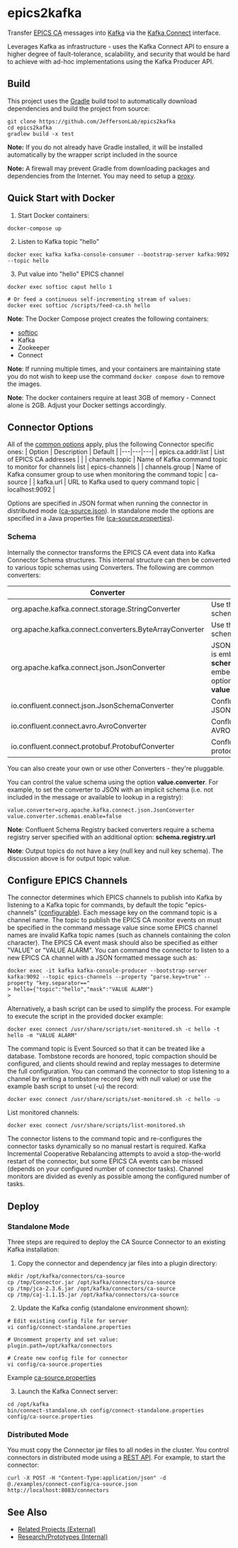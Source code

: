 # epics2kafka
Transfer [EPICS CA](https://epics-controls.org) messages into [Kafka](https://kafka.apache.org) via the [Kafka Connect](https://kafka.apache.org/documentation/#connect) interface.

Leverages Kafka as infrastructure - uses the Kafka Connect API to ensure a higher degree of fault-tolerance, scalability, and security that would be hard to achieve with ad-hoc implementations using the Kafka Producer API. 

## Build
This project uses the [Gradle](https://gradle.org) build tool to automatically download dependencies and build the project from source:
```
git clone https://github.com/JeffersonLab/epics2kafka
cd epics2kafka
gradlew build -x test
```
__Note:__ If you do not already have Gradle installed, it will be installed automatically by the wrapper script included in the source 

__Note:__ A firewall may prevent Gradle from downloading packages and dependencies from the Internet.   You may need to setup a [proxy](https://github.com/JeffersonLab/jmyapi/wiki/JLab-Proxy).   

## Quick Start with Docker
1. Start Docker containers:
```
docker-compose up
```
2. Listen to Kafka topic "hello"
```
docker exec kafka kafka-console-consumer --bootstrap-server kafka:9092 --topic hello
```
3. Put value into "hello" EPICS channel
```
docker exec softioc caput hello 1

# Or feed a continuous self-incrementing stream of values:
docker exec softioc /scripts/feed-ca.sh hello
```

**Note**: The Docker Compose project creates the following containers: 
   - [softioc](https://github.com/JeffersonLab/softioc)
   - Kafka
   - Zookeeper
   - Connect

**Note**: If running multiple times, and your containers are maintaining state you do not wish to keep use the command `docker compose down` to remove the images.

**Note**: The docker containers require at least 3GB of memory - Connect alone is 2GB.   Adjust your Docker settings accordingly.
## Connector Options
All of the [common options](https://kafka.apache.org/documentation.html#connect_configuring) apply, plus the following Connector specific ones:
| Option | Description | Default |
|---|---|---|
| epics.ca.addr.list | List of EPICS CA addresses | |
| channels.topic | Name of Kafka command topic to monitor for channels list | epics-channels |
| channels.group | Name of Kafka consumer group to use when monitoring the command topic | ca-source | 
| kafka.url | URL to Kafka used to query command topic | localhost:9092 |

Options are specified in JSON format when running the connector in distributed mode ([ca-source.json](https://github.com/JeffersonLab/epics2kafka/blob/master/examples/connector-config/ca-source.json)).  In standalone mode the options are specified in a Java properties file ([ca-source.properties](https://github.com/JeffersonLab/epics2kafka/blob/master/examples/connector-config/ca-source.properties)).
### Schema
Internally the connector transforms the EPICS CA event data into Kafka Connector Schema structures.  This internal structure can then be converted to various topic schemas using Converters.  The following are common converters:

| Converter | Description |
|-----------|-------------|
| org.apache.kafka.connect.storage.StringConverter | Use the underlying connector struct schema in String form |
| org.apache.kafka.connect.converters.ByteArrayConverter | Use the underlying connector struct schema in byte form |
| org.apache.kafka.connect.json.JsonConverter | JSON formatted, by default the schema is embedded and top level keys are __schema__ and __payload__.  Disable embedded schema with additional option __value.converter.schemas.enable=false__ |
| io.confluent.connect.json.JsonSchemaConverter | Confluent Schema Registry backed JSON format |
| io.confluent.connect.avro.AvroConverter | Confluent Schema Registry backed AVRO format |
| io.confluent.connect.protobuf.ProtobufConverter | Confluent Schema Registry backed protocolbuffers format |

You can also create your own or use other Converters - they're pluggable.

You can control the value schema using the option __value.converter__.  For example, to set the converter to JSON with an implicit schema (i.e. not included in the message or available to lookup in a registry):
```
value.converter=org.apache.kafka.connect.json.JsonConverter
value.converter.schemas.enable=false
```
**Note**: Confluent Schema Registry backed converters require a schema registry server specified with an additional option: __schema.registry.url__ 

**Note**: Output topics do not have a key (null key and null key schema).  The discussion above is for output topic value.

## Configure EPICS Channels
The connector determines which EPICS channels to publish into Kafka by listening to a Kafka topic for commands, by default the topic "epics-channels" ([configurable](https://github.com/JeffersonLab/epics2kafka#connector-options)).  Each message key on the command topic is a channel name.  The topic to publish the EPICS CA monitor events on must be specified in the command message value since some EPICS channel names are invalid Kafka topic names (such as channels containing the colon character).  The EPICS CA event mask should also be specified as either "VALUE" or "VALUE ALARM".  You can command the connector to listen to a new EPICS CA channel with a JSON formatted message such as:  
```
docker exec -it kafka kafka-console-producer --bootstrap-server kafka:9092 --topic epics-channels --property "parse.key=true" --property "key.separator=="
> hello={"topic":"hello","mask":"VALUE ALARM"}
>
```
Alternatively, a bash script can be used to simplify the process.  For example to execute the script in the provided docker example:
```
docker exec connect /usr/share/scripts/set-monitored.sh -c hello -t hello -m "VALUE ALARM"
```
The command topic is Event Sourced so that it can be treated like a database.  Tombstone records are honored, topic compaction should be configured, and clients should rewind and replay messages to determine the full configuration.  You can command the connector to stop listening to a channel by writing a tombstone record (key with null value) or use the example bash script to unset (-u) the record:
```
docker exec connect /usr/share/scripts/set-monitored.sh -c hello -u
```
List monitored channels:
```
docker exec connect /usr/share/scripts/list-monitored.sh
```
The connector listens to the command topic and re-configures the connector tasks dynamically so no manual restart is required.  Kafka Incremental Cooperative Rebalancing attempts to avoid a stop-the-world restart of the connector, but some EPICS CA events can be missed (depends on your configured number of connector tasks).  Channel monitors are divided as evenly as possible among the configured number of tasks.
## Deploy
### Standalone Mode
Three steps are required to deploy the CA Source Connector to an existing Kafka installation:

1. Copy the connector and dependency jar files into a plugin directory:
```
mkdir /opt/kafka/connectors/ca-source
cp /tmp/Connector.jar /opt/kafka/connectors/ca-source
cp /tmp/jca-2.3.6.jar /opt/kafka/connectors/ca-source
cp /tmp/caj-1.1.15.jar /opt/kafka/connectors/ca-source
```
2. Update the Kafka config (standalone environment shown):
```
# Edit existing config file for server
vi config/connect-standalone.properties
```

```
# Uncomment property and set value:
plugin.path=/opt/kafka/connectors
```

```
# Create new config file for connector
vi config/ca-source.properties
```
Example [ca-source.properties](https://github.com/JeffersonLab/epics2kafka/blob/master/examples/connector-config/ca-source.properties)

3. Launch the Kafka Connect server:
```
cd /opt/kafka
bin/connect-standalone.sh config/connect-standalone.properties config/ca-source.properties
```

### Distributed Mode
You must copy the Connector jar files to all nodes in the cluster.  You control connectors in distributed mode using a [REST API](https://docs.confluent.io/current/connect/managing/monitoring.html).  For example, to start the connector:
```
curl -X POST -H "Content-Type:application/json" -d @./examples/connect-config/ca-source.json http://localhost:8083/connectors
```

## See Also
   - [Related Projects (External)](https://github.com/JeffersonLab/epics2pulsar/wiki/Related-Projects-(External))
   - [Research/Prototypes (Internal)](https://github.com/JeffersonLab/epics2pulsar/wiki/Research-Prototype-Projects-(Internal))
